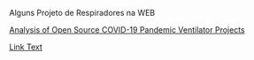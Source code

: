 Alguns Projeto de Respiradores na WEB

[Analysis of Open Source COVID-19 Pandemic Ventilator Projects](https://docs.google.com/spreadsheets/d/e/2PACX-1vTYAfldxoIiO46VAWH1NlhrwFBn9mguqS2bh1spnLEu4AVVN1cj1vaEm6vOp5Z6UnaAbUwd8dslCXdM/pubhtml?fbclid=IwAR0Z4sbUQxwdNuhsdPSEFzKQitwBXJphzcj16xtPDcG5h5zdXjAFm0acNg8
)


[Link Text](full-URL-of-wiki-page)
